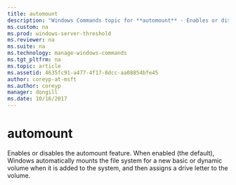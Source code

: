 ```yaml
---
title: automount
description: "Windows Commands topic for **automount** - Enables or disables the automount feature."
ms.custom: na
ms.prod: windows-server-threshold
ms.reviewer: na
ms.suite: na
ms.technology: manage-windows-commands
ms.tgt_pltfrm: na
ms.topic: article
ms.assetid: 4635fc91-a477-4f17-8dcc-aa08854bfe45
author: coreyp-at-msft
ms.author: coreyp
manager: dongill
ms.date: 10/16/2017
---
```


# automount



Enables or disables the automount feature. When enabled (the default), Windows automatically mounts the file system for a new basic or dynamic volume when it is added to the system, and then assigns a drive letter to the volume.

